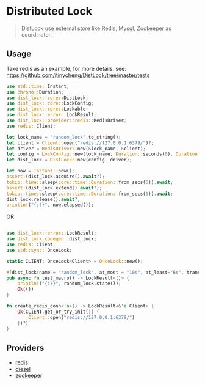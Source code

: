 # Distributed Lock

> DistLock use external store like Redis, Mysql, Zookeeper as coordinator.

## Usage

Take redis as an example, for more details, see: <https://github.com/itinycheng/DistLock/tree/master/tests>

```rust
use std::time::Instant;
use chrono::Duration;
use dist_lock::core::DistLock;
use dist_lock::core::LockConfig;
use dist_lock::core::Lockable;
use dist_lock::error::LockResult;
use dist_lock::provider::redis::RedisDriver;
use redis::Client;

let lock_name = "random_lock".to_string();
let client = Client::open("redis://127.0.0.1:6379/")?;
let driver = RedisDriver::new(&lock_name, &client);
let config = LockConfig::new(lock_name, Duration::seconds(0), Duration::seconds(10));
let dist_lock = DistLock::new(config, driver);

let now = Instant::now();
assert!(dist_lock.acquire().await?);
tokio::time::sleep(core::time::Duration::from_secs(5)).await;
assert!(dist_lock.extend().await?);
tokio::time::sleep(core::time::Duration::from_secs(5)).await;
dist_lock.release().await?;
println!("{:?}", now.elapsed());
```

OR

```rust

use dist_lock::error::LockResult;
use dist_lock_codegen::dist_lock;
use redis::Client;
use std::sync::OnceLock;

static CLIENT: OnceLock<Client> = OnceLock::new();

#[dist_lock(name = "random_lock", at_most = "10s", at_least="6s", transport(create_redis_conn()?))]
pub async fn test_macro() -> LockResult<()> {
    println!("{:?}", random_lock.state());
    Ok(())
}

fn create_redis_conn<'a>() -> LockResult<&'a Client> {
    Ok(CLIENT.get_or_try_init(|| {
        Client::open("redis://127.0.0.1:6379/")
    })?)
}
```

## Providers

- [redis](https://github.com/redis-rs/redis-rs)
- [diesel](https://github.com/diesel-rs/diesel)
- [zookeeper](https://github.com/bonifaido/rust-zookeeper)
